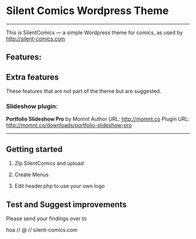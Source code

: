 # Silent Comics Wordpress Theme
***

This is SilentComics — a simple Wordpress theme for comics, as used by http://silent-comics.com

## Features:

## Extra features
These features that are not part of the theme but are suggested.


### Slideshow plugin:
**Portfolio Slideshow Pro** by Momnt
Author URL: http://momnt.co
Plugin URL: http://momnt.co/downloads/portfolio-slideshow-pro

***

## Getting started

1. Zip SilentComics and upload 

2. Create Menus 

3. Edit header.php to use your own logo


## Test and Suggest improvements


Please send your findings over to

hoa // @ // silent-comics.com


